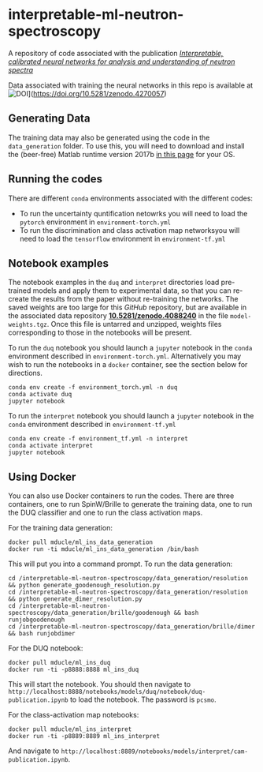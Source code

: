 # interpretable-ml-neutron-spectroscopy
A repository of code associated with the publication [_Interpretable, calibrated neural networks for analysis and understanding of neutron spectra_](https://arxiv.org/abs/2011.04584)

Data associated with training the neural networks in this repo is available at ![DOI](https://zenodo.org/badge/DOI/10.5281/zenodo.4270057.svg)](https://doi.org/10.5281/zenodo.4270057)
## Generating Data

The training data may also be generated using the code in the `data_generation` folder.
To use this, you will need to download and install the (beer-free) Matlab runtime version 2017b [in this page](https://www.mathworks.com/products/compiler/matlab-runtime.html) for your OS.

## Running the codes

There are different `conda` environments associated with the different codes:

* To run the uncertainty quntification netowrks you will need to load the `pytorch` environment in `environment-torch.yml`
* To run the discrimination and class activation map networksyou will need to load the `tensorflow` environment in `environment-tf.yml`

## Notebook examples

The notebook examples in the `duq` and `interpret` directories load pre-trained models and apply them to experimental data, so that you can re-create the results from the paper without re-training the networks. The saved weights are too large for this *GitHub* repository, but are available in the associated data repository [**10.5281/zenodo.4088240**](https://zenodo.org/deposit/4088240) in the file `model-weights.tgz`. Once this file is untarred and unzipped, weights files corresponding to those in the notebooks will be present.   

To run the `duq` notebook you should launch a `jupyter` notebook in the `conda` environment described in `environment-torch.yml`. Alternatively you may wish to run the notebooks in a `docker` container, see the section below for directions.
```
conda env create -f environment_torch.yml -n duq
conda activate duq
jupyter notebook
```

To run the `interpret` notebook you should launch a `jupyter` notebook in the `conda` environment described in `environment-tf.yml`
```
conda env create -f environment_tf.yml -n interpret
conda activate interpret
jupyter notebook
```

## Using Docker

You can also use Docker containers to run the codes.
There are three containers, one to run SpinW/Brille to generate the training data,
one to run the DUQ classifier and one to run the class activation maps.

For the training data generation:

```
docker pull mducle/ml_ins_data_generation
docker run -ti mducle/ml_ins_data_generation /bin/bash
```

This will put you into a command prompt. To run the data generation:

```
cd /interpretable-ml-neutron-spectroscopy/data_generation/resolution && python generate_goodenough_resolution.py
cd /interpretable-ml-neutron-spectroscopy/data_generation/resolution && python generate_dimer_resolution.py
cd /interpretable-ml-neutron-spectroscopy/data_generation/brille/goodenough && bash runjobgoodenough
cd /interpretable-ml-neutron-spectroscopy/data_generation/brille/dimer && bash runjobdimer
```

For the DUQ notebook:

```
docker pull mducle/ml_ins_duq
docker run -ti -p8888:8888 ml_ins_duq 
```

This will start the notebook.
You should then navigate to `http://localhost:8888/notebooks/models/duq/notebook/duq-publication.ipynb` to load the notebook.
The password is `pcsmo`.

For the class-activation map notebooks:

```
docker pull mducle/ml_ins_interpret
docker run -ti -p8889:8889 ml_ins_interpret
```

And navigate to `http://localhost:8889/notebooks/models/interpret/cam-publication.ipynb`.
